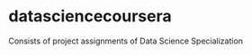 datasciencecoursera
===================

Consists of project assignments of Data Science Specialization
